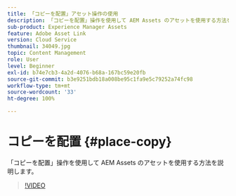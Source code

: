 ```yaml
---
title: 「コピーを配置」アセット操作の使用
description: 「コピーを配置」操作を使用して AEM Assets のアセットを使用する方法を説明します。
sub-product: Experience Manager Assets
feature: Adobe Asset Link
version: Cloud Service
thumbnail: 34049.jpg
topic: Content Management
role: User
level: Beginner
exl-id: b74e7cb3-4a2d-4076-b68a-167bc59e20fb
source-git-commit: b3e9251bdb18a008be95c1fa9e5c79252a74fc98
workflow-type: tm+mt
source-wordcount: '33'
ht-degree: 100%

---
```


# コピーを配置 {#place-copy}

「コピーを配置」操作を使用して AEM Assets のアセットを使用する方法を説明します。

>[!VIDEO](https://video.tv.adobe.com/v/34049?quality=12&learn=on)
